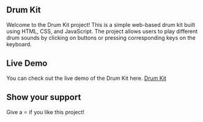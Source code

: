 ## Drum Kit 
<p>Welcome to the Drum Kit project! This is a simple web-based drum kit built using HTML, CSS, and JavaScript. The project allows users to play different drum sounds by clicking on buttons or pressing corresponding keys on the keyboard.</p>


## Live Demo
<p>You can check out the live demo of the Drum Kit here. <a href="https://hamzi125.github.io/Drum-Kits/"> Drum Kit </a> </p>


## Show your support

Give a ⭐️ if you like this project!
